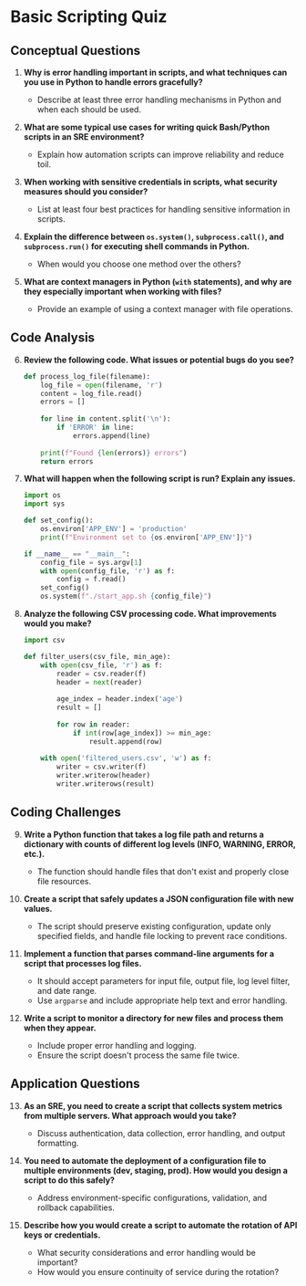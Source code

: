 # Basic Scripting Quiz

## Conceptual Questions

1. **Why is error handling important in scripts, and what techniques can you use in Python to handle errors gracefully?**
   - Describe at least three error handling mechanisms in Python and when each should be used.

2. **What are some typical use cases for writing quick Bash/Python scripts in an SRE environment?**
   - Explain how automation scripts can improve reliability and reduce toil.

3. **When working with sensitive credentials in scripts, what security measures should you consider?**
   - List at least four best practices for handling sensitive information in scripts.

4. **Explain the difference between `os.system()`, `subprocess.call()`, and `subprocess.run()` for executing shell commands in Python.**
   - When would you choose one method over the others?

5. **What are context managers in Python (`with` statements), and why are they especially important when working with files?**
   - Provide an example of using a context manager with file operations.

## Code Analysis

6. **Review the following code. What issues or potential bugs do you see?**

    ```python
    def process_log_file(filename):
        log_file = open(filename, 'r')
        content = log_file.read()
        errors = []
        
        for line in content.split('\n'):
            if 'ERROR' in line:
                errors.append(line)
        
        print(f"Found {len(errors)} errors")
        return errors
    ```

7. **What will happen when the following script is run? Explain any issues.**

    ```python
    import os
    import sys

    def set_config():
        os.environ['APP_ENV'] = 'production'
        print(f"Environment set to {os.environ['APP_ENV']}")
    
    if __name__ == "__main__": 
        config_file = sys.argv[1]
        with open(config_file, 'r') as f:
            config = f.read()
        set_config()
        os.system(f"./start_app.sh {config_file}")
    ```

8. **Analyze the following CSV processing code. What improvements would you make?**

    ```python
    import csv

    def filter_users(csv_file, min_age):
        with open(csv_file, 'r') as f:
            reader = csv.reader(f)
            header = next(reader)
            
            age_index = header.index('age')
            result = []
            
            for row in reader:
                if int(row[age_index]) >= min_age:
                    result.append(row)
        
        with open('filtered_users.csv', 'w') as f:
            writer = csv.writer(f)
            writer.writerow(header)
            writer.writerows(result)
    ```

## Coding Challenges

9. **Write a Python function that takes a log file path and returns a dictionary with counts of different log levels (INFO, WARNING, ERROR, etc.).**
   - The function should handle files that don't exist and properly close file resources.

10. **Create a script that safely updates a JSON configuration file with new values.**
    - The script should preserve existing configuration, update only specified fields, and handle file locking to prevent race conditions.

11. **Implement a function that parses command-line arguments for a script that processes log files.**
    - It should accept parameters for input file, output file, log level filter, and date range.
    - Use `argparse` and include appropriate help text and error handling.

12. **Write a script to monitor a directory for new files and process them when they appear.**
    - Include proper error handling and logging.
    - Ensure the script doesn't process the same file twice.

## Application Questions

13. **As an SRE, you need to create a script that collects system metrics from multiple servers. What approach would you take?**
    - Discuss authentication, data collection, error handling, and output formatting.

14. **You need to automate the deployment of a configuration file to multiple environments (dev, staging, prod). How would you design a script to do this safely?**
    - Address environment-specific configurations, validation, and rollback capabilities.

15. **Describe how you would create a script to automate the rotation of API keys or credentials.**
    - What security considerations and error handling would be important?
    - How would you ensure continuity of service during the rotation?